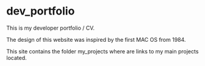 # dev_portfolio

This is my developer portfolio / CV.

The design of this website was inspired by the first MAC OS from 1984.

This site contains the folder my_projects where are links to my main projects located.
